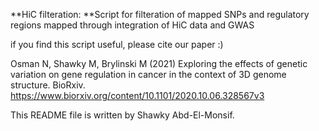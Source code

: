 **HiC filteration: 
**Script for filteration of mapped SNPs and regulatory regions mapped through integration of HiC data and GWAS


if you find this script useful, please cite our paper :)

Osman N, Shawky M, Brylinski M (2021) Exploring the effects of genetic variation on gene regulation in cancer in the context of 3D genome structure. BioRxiv. https://www.biorxiv.org/content/10.1101/2020.10.06.328567v3


This README file is written by Shawky Abd-El-Monsif.



